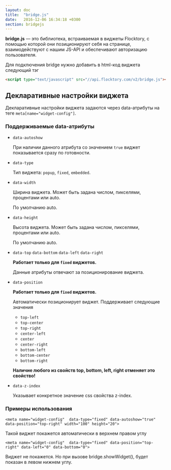 ```yaml
---
layout: doc
title:  "bridge.js"
date:   2016-12-06 16:34:18 +0300
section: bridgejs
---
```


**bridge.js** — это библиотека, встраиваемая в виджеты Flocktory, с помощью которой они позиционируют себя на странице, взаимодействуют с нашим JS-API и обеспечивают авторизацию пользователя.

Для подключения bridge нужно добавить в html-код виджета следующий тэг

```html
<script type="text/javascript" src="//api.flocktory.com/v2/bridge.js"></script>
```

## Декларативные настройки виджета

Декларативные настройки виджета задаются через data-атрибуты на теге `meta[name="widget-config"]`.

### Поддерживаемые data-атрибуты

- `data-autoshow`

  При наличии данного атрибута со значением `true` виджет показывается сразу по готовности.
- `data-type`

  Тип виджета: `popup`, `fixed`, `embedded`.
- `data-width`

  Ширина виджета. Может быть задана числом, пикселями, процентами или auto.

  По умолчанию auto.
- `data-height`

  Высота виджета. Может быть задана числом, пикселями, процентами или auto.

  По умолчанию auto.
- `data-top`
  `data-bottom`
  `data-left`
  `data-right`

  **Работает только для `fixed` виджетов.**

  Данные атрибуты отвечают за позиционирование виджета.
- `data-position`

  **Работает только для `fixed` виджетов.**

  Автоматически позиционирует виджет. Поддерживает следующие значения
  - `top-left`
  - `top-center`
  - `top-right`
  - `center-left`
  - `center`
  - `center-right`
  - `bottom-left`
  - `bottom-center`
  - `bottom-right`

  **Наличие любого из свойств top, bottom, left, right отменяет это свойство!**
- `data-z-index`

  Указывает конкретное значение css свойства z-index.

### Примеры использования

```
<meta name="widget-config"  data-type="fixed" data-autoshow="true" data-position="top-right" width="100" height="20">
```
Такой виджет покажется автоматически в верхнем правом углу

```
<meta name="widget-config"  data-type="fixed" data-position="top-right" data-left="0" data-bottom="0">
```
Виджет не покажется. Но при вызове bridge.showWidget(), будет показан в левом нижнем углу.
